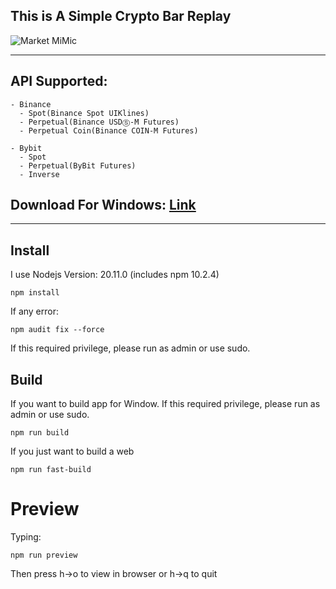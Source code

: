 ## This is A Simple Crypto Bar Replay

![Market MiMic](https://github.com/migmig69/market-mimic/blob/main/intro.gif?raw=true)

---
## API Supported:

    - Binance 
      - Spot(Binance Spot UIKlines)
      - Perpetual(Binance USDⓈ-M Futures)
      - Perpetual Coin(Binance COIN-M Futures)

    - Bybit
      - Spot
      - Perpetual(ByBit Futures)
      - Inverse


## Download For Windows: [Link](https://github.com/thethuz/ez-backtest-crypto/releases/tag/v0.0.1)
---
## Install 
I use Nodejs Version: 20.11.0 (includes npm 10.2.4)
```
npm install
```
If any error:
```
npm audit fix --force
```
If this required privilege, please run as admin or use sudo.
## Build
If you want to build app for Window. If this required privilege, please run as admin or use sudo.
```
npm run build 
```
If you just want to build a web
```
npm run fast-build 
```
# Preview
Typing:
```
npm run preview
```
Then press h->o to view in browser or h->q to quit




